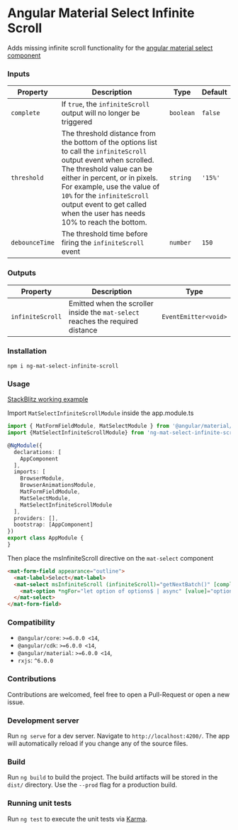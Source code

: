 
# Angular Material Select Infinite Scroll  
  
Adds missing infinite scroll functionality for the [angular material select component](https://material.angular.io/components/select)
  
  
### Inputs  
  
| Property       | Description                                                                                                                                                                                                                                                                                                              | Type      | Default    |  
| -------------- | ------------------------------------------------------------------------------------------------------------------------------------------------------------------------------------------------------------------------------------------------------------------------------------------------------------------------ | ----------| ---------- |  
| `complete`     | If `true`, the `infiniteScroll` output will no longer be triggered                                                                                                                                                                                                                                                        | `boolean` | `false`    |  
| `threshold`    | The threshold distance from the bottom of the options list to call the `infiniteScroll` output event when scrolled. The threshold value can be either in percent, or in pixels. For example, use the value of `10%` for the `infiniteScroll` output event to get called when the user has needs 10% to reach the bottom. | `string`  | `'15%'`    |
| `debounceTime` | The threshold time before firing the `infiniteScroll` event                                                                                                                                                                                                                                                              | `number`  | `150`      |
### Outputs
| Property         | Description                                                                             | Type                                                                                                                                                                                                                                                                                                                                          |
| ----------------- | --------------------------------------------------------------------------------------- | --------------------
| `infiniteScroll`  | Emitted when the scroller inside the `mat-select` reaches the required distance         | `EventEmitter<void>`

### Installation

```
npm i ng-mat-select-infinite-scroll
```

### Usage
[StackBlitz working example](https://stackblitz.com/edit/ng-mat-select-infinite-scroll)

Import `MatSelectInfiniteScrollModule` inside the app.module.ts
```typescript
import { MatFormFieldModule, MatSelectModule } from '@angular/material/select';
import {MatSelectInfiniteScrollModule} from 'ng-mat-select-infinite-scroll';

@NgModule({
  declarations: [
    AppComponent
  ],
  imports: [
    BrowserModule,
    BrowserAnimationsModule,
    MatFormFieldModule,
    MatSelectModule,
    MatSelectInfiniteScrollModule
  ],
  providers: [],
  bootstrap: [AppComponent]
})
export class AppModule {
}
```

Then place the msInfiniteScroll directive on the `mat-select` component
```html
<mat-form-field appearance="outline">
  <mat-label>Select</mat-label>
  <mat-select msInfiniteScroll (infiniteScroll)="getNextBatch()" [complete]="offset === data.length">
    <mat-option *ngFor="let option of options$ | async" [value]="option">{{option}}</mat-option>
  </mat-select>
</mat-form-field>
```

### Compatibility

* `@angular/core`: `>=6.0.0 <14`,
* `@angular/cdk`: `>=6.0.0 <14`,
* `@angular/material`: `>=6.0.0 <14`,
* `rxjs`: `^6.0.0`

### Contributions
Contributions are welcomed, feel free to open a Pull-Request or open a new issue.

### Development server

Run `ng serve` for a dev server. Navigate to `http://localhost:4200/`. The app will automatically reload if you change any of the source files.

### Build

Run `ng build` to build the project. The build artifacts will be stored in the `dist/` directory. Use the `--prod` flag for a production build.

### Running unit tests

Run `ng test` to execute the unit tests via [Karma](https://karma-runner.github.io).
